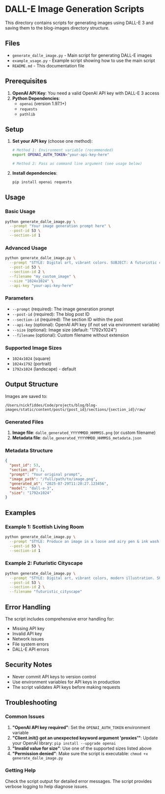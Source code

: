 # DALL-E Image Generation Scripts

This directory contains scripts for generating images using DALL-E 3 and saving them to the blog-images directory structure.

## Files

- `generate_dalle_image.py` - Main script for generating DALL-E images
- `example_usage.py` - Example script showing how to use the main script
- `README.md` - This documentation file

## Prerequisites

1. **OpenAI API Key**: You need a valid OpenAI API key with DALL-E 3 access
2. **Python Dependencies**: 
   - `openai` (version 1.97.1+)
   - `requests`
   - `pathlib`

## Setup

1. **Set your API key** (choose one method):
   ```bash
   # Method 1: Environment variable (recommended)
   export OPENAI_AUTH_TOKEN="your-api-key-here"
   
   # Method 2: Pass as command line argument (see usage below)
   ```

2. **Install dependencies**:
   ```bash
   pip install openai requests
   ```

## Usage

### Basic Usage

```bash
python generate_dalle_image.py \
  --prompt "Your image generation prompt here" \
  --post-id 53 \
  --section-id 1
```

### Advanced Usage

```bash
python generate_dalle_image.py \
  --prompt "STYLE: Digital art, vibrant colors. SUBJECT: A futuristic cityscape." \
  --post-id 53 \
  --section-id 2 \
  --filename "my_custom_image" \
  --size "1024x1024" \
  --api-key "your-api-key-here"
```

### Parameters

- `--prompt` (required): The image generation prompt
- `--post-id` (required): The blog post ID
- `--section-id` (required): The section ID within the post
- `--api-key` (optional): OpenAI API key (if not set via environment variable)
- `--size` (optional): Image size (default: "1792x1024")
- `--filename` (optional): Custom filename without extension

### Supported Image Sizes

- `1024x1024` (square)
- `1024x1792` (portrait)
- `1792x1024` (landscape) - default

## Output Structure

Images are saved to:
```
/Users/nickfiddes/Code/projects/blog/blog-images/static/content/posts/{post_id}/sections/{section_id}/raw/
```

### Generated Files

1. **Image file**: `dalle_generated_YYYYMMDD_HHMMSS.png` (or custom filename)
2. **Metadata file**: `dalle_generated_YYYYMMDD_HHMMSS_metadata.json`

### Metadata Structure

```json
{
  "post_id": 53,
  "section_id": 1,
  "prompt": "Your original prompt",
  "image_path": "/full/path/to/image.png",
  "generated_at": "2025-07-29T11:20:27.123456",
  "model": "dall-e-3",
  "size": "1792x1024"
}
```

## Examples

### Example 1: Scottish Living Room
```bash
python generate_dalle_image.py \
  --prompt "STYLE: Produce an image in a loose and airy pen & ink wash style, in 1792x1024 landscape orientation. The colouring schema must be colourful but washed out, and the image should 'fade' to pure white on all sides. SUBJECT: A cozy modern Scottish living room, fireplace ablaze with crackling logs, casting a warm, gentle glow." \
  --post-id 53 \
  --section-id 1
```

### Example 2: Futuristic Cityscape
```bash
python generate_dalle_image.py \
  --prompt "STYLE: Digital art, vibrant colors, modern illustration. SUBJECT: A futuristic cityscape with flying cars and neon lights, viewed from above." \
  --post-id 53 \
  --section-id 2 \
  --filename "futuristic_cityscape"
```

## Error Handling

The script includes comprehensive error handling for:
- Missing API key
- Invalid API key
- Network issues
- File system errors
- DALL-E API errors

## Security Notes

- Never commit API keys to version control
- Use environment variables for API keys in production
- The script validates API keys before making requests

## Troubleshooting

### Common Issues

1. **"OpenAI API key required"**: Set the `OPENAI_AUTH_TOKEN` environment variable
2. **"Client.__init__() got an unexpected keyword argument 'proxies'"**: Update your OpenAI library: `pip install --upgrade openai`
3. **"Invalid value for size"**: Use one of the supported sizes listed above
4. **"Permission denied"**: Make sure the script is executable: `chmod +x generate_dalle_image.py`

### Getting Help

Check the script output for detailed error messages. The script provides verbose logging to help diagnose issues.